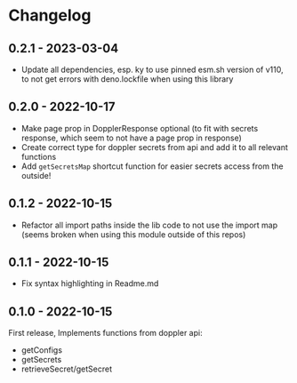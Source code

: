 # Changelog 

## 0.2.1 - 2023-03-04

- Update all dependencies, esp. ky to use pinned esm.sh version of v110, to not get errors with deno.lockfile when using this library

## 0.2.0 - 2022-10-17 

- Make page prop in DopplerResponse optional (to fit with secrets response, which seem to not have a page prop in response)
- Create correct type for doppler secrets from api and add it to all relevant functions
- Add `getSecretsMap` shortcut function for easier secrets access from the outside!

## 0.1.2 - 2022-10-15 

- Refactor all import paths inside the lib code to not use the import map 
  (seems broken when using this module outside of this repos)

## 0.1.1 - 2022-10-15 

- Fix syntax highlighting in Readme.md

## 0.1.0 - 2022-10-15 

First release, Implements functions from doppler api: 

- getConfigs
- getSecrets
- retrieveSecret/getSecret